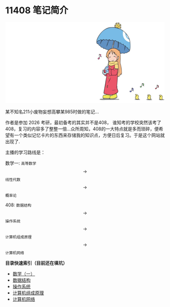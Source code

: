 <script async src="https://www.googletagmanager.com/gtag/js?id=G-HZR5NL55RB"></script>
<script src="scripts/google-analytics.js"></script>

# 11408 笔记简介

![Cover](img/Cover.jpg)

某不知名211小废物妄想高攀某985时做的笔记...

作者是参加 2026 考研，最初备考的其实并不是408， 谁知考的学校突然该考了408，复习的内容多了整整一倍...众所周知，408的一大特点就是多而琐碎，便希望有一个类似记忆卡片的东西来存储我的知识点，方便日后复习。于是这个网站就出现了.

主播的学习路线是：

数学一: `高等数学` $$\to$$ `线性代数` $$\to$$ `概率论`

408: `数据结构` $$\to$$ `操作系统` $$\to$$ `计算机组成原理` $$\to$$ `计算机网络`

**目录快速索引（目前还在填坑）**
* [数学（一）](./数学一/README.md)
* [数据结构](./408/数据结构/README.md)
* [操作系统](./408/操作系统/README.md)
* [计算机组成原理](./408/计算机组成原理/README.md)
* [计算机网络](./408/计算机网络/README.md)



